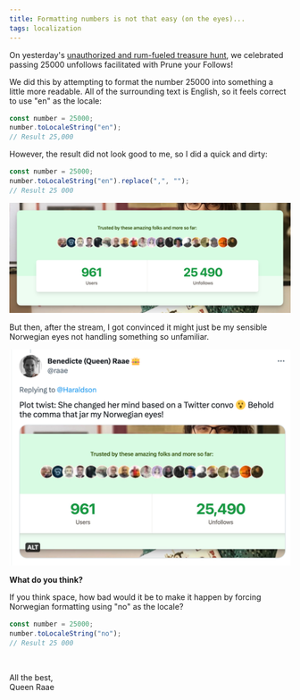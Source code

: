 ```yaml
---
title: Formatting numbers is not that easy (on the eyes)...
tags: localization
---
```


On yesterday's [unauthorized and rum-fueled treasure hunt](https://www.youtube.com/live/HN0nPJ52gUk), we celebrated passing 25000 unfollows facilitated with Prune your Follows!

We did this by attempting to format the number 25000 into something a little more readable. All of the surrounding text is English, so it feels correct to use "en" as the locale:

```js
const number = 25000;
number.toLocaleString("en");
// Result 25,000
```

However, the result did not look good to me, so I did a quick and dirty:

```js
const number = 25000;
number.toLocaleString("en").replace(",", "");
// Result 25 000
```

[![Showcasing 25490 formatted as 25 490](./screenshot-numbers.png)](https://pruneyourfollows.com)

But then, after the stream, I got convinced it might just be my sensible Norwegian eyes not handling something so unfamiliar.

[![Plot twist: She changed her mind based on a Twitter convo 😮 Behold the comma that jar my Norwegian eyes!](./tweet.png)](https://twitter.com/raae/status/1631377391816671232)

**What do you think?**

If you think space, how bad would it be to make it happen by forcing Norwegian formatting using "no" as the locale?

```js
const number = 25000;
number.toLocaleString("no");
// Result 25 000
```

&nbsp;

All the best,\
Queen Raae
